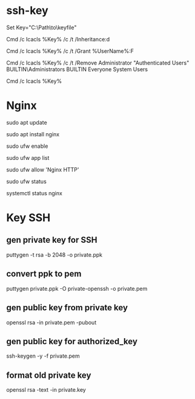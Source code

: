 # ssh-key

Set Key="C:\Path\to\keyfile"

 Cmd /c Icacls %Key% /c /t /Inheritance:d

 Cmd /c Icacls %Key% /c /t /Grant %UserName%:F

 Cmd /c Icacls %Key% /c /t /Remove Administrator "Authenticated Users" BUILTIN\Administrators BUILTIN Everyone System Users


 Cmd /c Icacls %Key%
 
 # Nginx
 
sudo apt update

sudo apt install nginx

sudo ufw enable

sudo ufw app list

sudo ufw allow 'Nginx HTTP'

sudo ufw status

systemctl status nginx

# Key SSH
## gen private key for SSH
puttygen -t rsa -b 2048 -o private.ppk

## convert ppk to pem
puttygen private.ppk -O private-openssh -o private.pem

## gen public key from private key
openssl rsa -in private.pem -pubout

## gen public key for authorized_key
ssh-keygen -y -f private.pem


## format old private key
openssl rsa -text -in private.key

